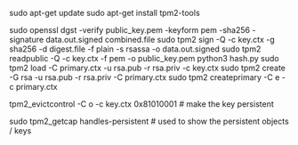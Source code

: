 sudo apt-get update
sudo apt-get install tpm2-tools

sudo openssl dgst -verify public_key.pem -keyform pem -sha256 -signature data.out.signed combined.file
sudo tpm2 sign -Q -c key.ctx -g sha256 -d digest.file -f plain -s rsassa -o data.out.signed
sudo tpm2 readpublic -Q -c key.ctx -f pem -o public_key.pem 
python3 hash.py 
sudo tpm2 load -C primary.ctx -u rsa.pub -r rsa.priv -c key.ctx
sudo tpm2 create -G rsa -u rsa.pub -r rsa.priv -C primary.ctx
sudo tpm2 createprimary -C e -c primary.ctx

tpm2_evictcontrol -C o -c key.ctx 0x81010001  # make the key persistent

sudo tpm2_getcap handles-persistent  # used to show the persistent objects / keys

